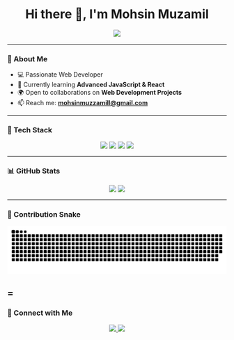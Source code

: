 <!-- Typing Animation Header -->
<h1 align="center">
  Hi there 👋, I'm Mohsin Muzamil
</h1>

<p align="center">
  <a href="https://github.com/MohsinMuzamil">
    <img src="https://readme-typing-svg.herokuapp.com/?lines=Full+Stack+Developer;Tech+Enthusiast;Lifelong+Learner&center=true&width=500&height=50">
  </a>
</p>

---

### 🌟 About Me  
- 💻 Passionate Web Developer  
- 🎯 Currently learning **Advanced JavaScript & React**  
- 🌍 Open to collaborations on **Web Development Projects**  
- 📫 Reach me: **mohsinmuzzamill@gmail.com**  

---

### 🚀 Tech Stack  
<p align="center">
  <img src="https://img.shields.io/badge/HTML5-E34F26?style=for-the-badge&logo=html5&logoColor=white" />
  <img src="https://img.shields.io/badge/CSS3-1572B6?style=for-the-badge&logo=css3&logoColor=white" />
  <img src="https://img.shields.io/badge/JavaScript-F7DF1E?style=for-the-badge&logo=javascript&logoColor=black" />
  <img src="https://img.shields.io/badge/Bootstrap-563D7C?style=for-the-badge&logo=bootstrap&logoColor=white" />
</p>

---

### 📊 GitHub Stats  
<p align="center">
  <img src="https://github-readme-stats.vercel.app/api?username=MohsinMuzamil&show_icons=true&theme=radical" />
  <img src="https://github-readme-streak-stats.herokuapp.com/?user=MohsinMuzamil&theme=radical" />
</p>

---

### 🐍 Contribution Snake

 <picture>
  <source media="(prefers-color-scheme: dark)" srcset="https://raw.githubusercontent.com/platane/platane/output/github-contribution-grid-snake-dark.svg">
  <source media="(prefers-color-scheme: light)" srcset="https://raw.githubusercontent.com/platane/platane/output/github-contribution-grid-snake.svg">
  <img alt="github contribution grid snake animation" src="https://raw.githubusercontent.com/platane/platane/output/github-contribution-grid-snake.svg">
</picture>

=
---

### 🔗 Connect with Me  
<p align="center">
  <a href="https://linkedin.com/in/mohsinmuzamil" target="_blank">
    <img src="https://img.shields.io/badge/LinkedIn-0077B5?style=for-the-badge&logo=linkedin&logoColor=white" />
  </a>
  <a href="https://twitter.com/mohsin_muz84069" target="_blank">
    <img src="https://img.shields.io/badge/Twitter-1DA1F2?style=for-the-badge&logo=twitter&logoColor=white" />
  </a>
</p>
